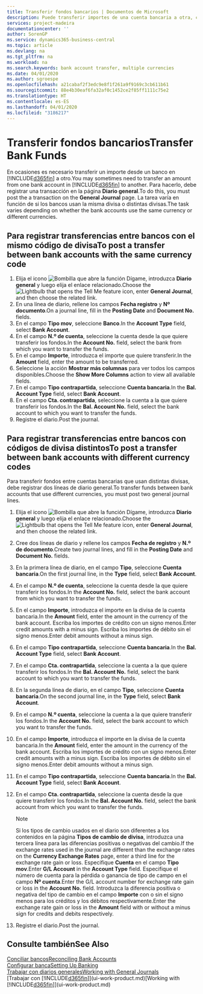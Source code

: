 ```yaml
---
title: Transferir fondos bancarios | Documentos de Microsoft
description: Puede transferir importes de una cuenta bancaria a otra, con divisas distintas, registrando la transacción en el diario general.
services: project-madeira
documentationcenter: ''
author: SorenGP
ms.service: dynamics365-business-central
ms.topic: article
ms.devlang: na
ms.tgt_pltfrm: na
ms.workload: na
ms.search.keywords: bank account transfer, multiple currencies
ms.date: 04/01/2020
ms.author: sgroespe
ms.openlocfilehash: a21cabaf2f3edc9e8f1f261a9f9169c3cb611b61
ms.sourcegitcommit: 88e4b30eaf6fa32af0c1452ce2f85ff1111c75e2
ms.translationtype: HT
ms.contentlocale: es-ES
ms.lasthandoff: 04/01/2020
ms.locfileid: "3186217"
---
```

# <a name="transfer-bank-funds"></a><span data-ttu-id="55e20-103">Transferir fondos bancarios</span><span class="sxs-lookup"><span data-stu-id="55e20-103">Transfer Bank Funds</span></span>
<span data-ttu-id="55e20-104">En ocasiones es necesario transferir un importe desde un banco en [!INCLUDE[d365fin](includes/d365fin_md.md)] a otro.</span><span class="sxs-lookup"><span data-stu-id="55e20-104">You may sometimes need to transfer an amount from one bank account in [!INCLUDE[d365fin](includes/d365fin_md.md)] to another.</span></span> <span data-ttu-id="55e20-105">Para hacerlo, debe registrar una transacción en la página **Diario general**.</span><span class="sxs-lookup"><span data-stu-id="55e20-105">To do this, you must post the a transaction on the **General Journal** page.</span></span> <span data-ttu-id="55e20-106">La tarea varía en función de si los bancos usan la misma divisa o distintas divisas.</span><span class="sxs-lookup"><span data-stu-id="55e20-106">The task varies depending on whether the bank accounts use the same currency or different currencies.</span></span>

## <a name="to-post-a-transfer-between-bank-accounts-with-the-same-currency-code"></a><span data-ttu-id="55e20-107">Para registrar transferencias entre bancos con el mismo código de divisa</span><span class="sxs-lookup"><span data-stu-id="55e20-107">To post a transfer between bank accounts with the same currency code</span></span>
1. <span data-ttu-id="55e20-108">Elija el icono ![Bombilla que abre la función Dígame](media/ui-search/search_small.png "Dígame qué desea hacer"), introduzca **Diario general** y luego elija el enlace relacionado.</span><span class="sxs-lookup"><span data-stu-id="55e20-108">Choose the ![Lightbulb that opens the Tell Me feature](media/ui-search/search_small.png "Tell me what you want to do") icon, enter **General Journal**, and then choose the related link.</span></span>
2. <span data-ttu-id="55e20-109">En una línea de diario, rellene los campos **Fecha registro** y **Nº documento**.</span><span class="sxs-lookup"><span data-stu-id="55e20-109">On a journal line, fill in the **Posting Date** and **Document No.** fields.</span></span>
3. <span data-ttu-id="55e20-110">En el campo **Tipo mov**, seleccione **Banco**.</span><span class="sxs-lookup"><span data-stu-id="55e20-110">In the **Account Type** field, select **Bank Account**.</span></span>
4. <span data-ttu-id="55e20-111">En el campo **N.º de cuenta**, seleccione la cuenta desde la que quiere transferir los fondos.</span><span class="sxs-lookup"><span data-stu-id="55e20-111">In the **Account No.** field, select the bank from which you want to transfer the funds.</span></span>
5. <span data-ttu-id="55e20-112">En el campo **Importe**, introduzca el importe que quiere transferir.</span><span class="sxs-lookup"><span data-stu-id="55e20-112">In the **Amount** field, enter the amount to be transferred.</span></span>
6. <span data-ttu-id="55e20-113">Seleccione la acción **Mostrar más columnas** para ver todos los campos disponibles.</span><span class="sxs-lookup"><span data-stu-id="55e20-113">Choose the **Show More Columns** action to view all available fields.</span></span>
7. <span data-ttu-id="55e20-114">En el campo **Tipo contrapartida**, seleccione **Cuenta bancaria**.</span><span class="sxs-lookup"><span data-stu-id="55e20-114">In the **Bal. Account Type** field, select **Bank Account**.</span></span>
8. <span data-ttu-id="55e20-115">En el campo **Cta. contrapartida**, seleccione la cuenta a la que quiere transferir los fondos.</span><span class="sxs-lookup"><span data-stu-id="55e20-115">In the **Bal. Account No.** field, select the bank account to which you want to transfer the funds.</span></span>
9. <span data-ttu-id="55e20-116">Registre el diario.</span><span class="sxs-lookup"><span data-stu-id="55e20-116">Post the journal.</span></span>

## <a name="to-post-a-transfer-between-bank-accounts-with-different-currency-codes"></a><span data-ttu-id="55e20-117">Para registrar transferencias entre bancos con códigos de divisa distintos</span><span class="sxs-lookup"><span data-stu-id="55e20-117">To post a transfer between bank accounts with different currency codes</span></span>
<span data-ttu-id="55e20-118">Para transferir fondos entre cuentas bancarias que usan distintas divisas, debe registrar dos líneas de diario general.</span><span class="sxs-lookup"><span data-stu-id="55e20-118">To transfer funds between bank accounts that use different currencies, you must post two general journal lines.</span></span>

1. <span data-ttu-id="55e20-119">Elija el icono ![Bombilla que abre la función Dígame](media/ui-search/search_small.png "Dígame qué desea hacer"), introduzca **Diario general** y luego elija el enlace relacionado.</span><span class="sxs-lookup"><span data-stu-id="55e20-119">Choose the ![Lightbulb that opens the Tell Me feature](media/ui-search/search_small.png "Tell me what you want to do") icon, enter **General Journal**, and then choose the related link.</span></span>
2. <span data-ttu-id="55e20-120">Cree dos líneas de diario y rellene los campos **Fecha de registro** y **N.º de documento**.</span><span class="sxs-lookup"><span data-stu-id="55e20-120">Create two journal lines, and fill in the **Posting Date** and **Document No.** fields.</span></span>
3. <span data-ttu-id="55e20-121">En la primera línea de diario, en el campo **Tipo**, seleccione **Cuenta bancaria**.</span><span class="sxs-lookup"><span data-stu-id="55e20-121">On the first journal line, in the **Type** field, select **Bank Account**.</span></span>
4. <span data-ttu-id="55e20-122">En el campo **N.º de cuenta**, seleccione la cuenta desde la que quiere transferir los fondos.</span><span class="sxs-lookup"><span data-stu-id="55e20-122">In the **Account No.** field, select the bank account from which you want to transfer the funds.</span></span>
5. <span data-ttu-id="55e20-123">En el campo **Importe**, introduzca el importe en la divisa de la cuenta bancaria.</span><span class="sxs-lookup"><span data-stu-id="55e20-123">In the **Amount** field, enter the amount in the currency of the bank account.</span></span> <span data-ttu-id="55e20-124">Escriba los importes de crédito con un signo menos.</span><span class="sxs-lookup"><span data-stu-id="55e20-124">Enter credit amounts with a minus sign.</span></span> <span data-ttu-id="55e20-125">Escriba los importes de débito sin el signo menos.</span><span class="sxs-lookup"><span data-stu-id="55e20-125">Enter debit amounts without a minus sign.</span></span>
6. <span data-ttu-id="55e20-126">En el campo **Tipo contrapartida**, seleccione **Cuenta bancaria**.</span><span class="sxs-lookup"><span data-stu-id="55e20-126">In the **Bal. Account Type** field, select **Bank Account**.</span></span>
7. <span data-ttu-id="55e20-127">En el campo **Cta. contrapartida**, seleccione la cuenta a la que quiere transferir los fondos.</span><span class="sxs-lookup"><span data-stu-id="55e20-127">In the **Bal. Account No.** field, select the bank account to which you want to transfer the funds.</span></span>
8. <span data-ttu-id="55e20-128">En la segunda línea de diario, en el campo **Tipo**, seleccione **Cuenta bancaria**.</span><span class="sxs-lookup"><span data-stu-id="55e20-128">On the second journal line, in the **Type** field, select **Bank Account**.</span></span>
9. <span data-ttu-id="55e20-129">En el campo **N.º cuenta**, seleccione la cuenta a la que quiere transferir los fondos.</span><span class="sxs-lookup"><span data-stu-id="55e20-129">In the **Account No.** field, select the bank account to which you want to transfer the funds.</span></span>
10. <span data-ttu-id="55e20-130">En el campo **Importe**, introduzca el importe en la divisa de la cuenta bancaria.</span><span class="sxs-lookup"><span data-stu-id="55e20-130">In the **Amount** field, enter the amount in the currency of the bank account.</span></span> <span data-ttu-id="55e20-131">Escriba los importes de crédito con un signo menos.</span><span class="sxs-lookup"><span data-stu-id="55e20-131">Enter credit amounts with a minus sign.</span></span> <span data-ttu-id="55e20-132">Escriba los importes de débito sin el signo menos.</span><span class="sxs-lookup"><span data-stu-id="55e20-132">Enter debit amounts without a minus sign.</span></span>
11. <span data-ttu-id="55e20-133">En el campo **Tipo contrapartida**, seleccione **Cuenta bancaria**.</span><span class="sxs-lookup"><span data-stu-id="55e20-133">In the **Bal. Account Type** field, select **Bank Account**.</span></span>  
12. <span data-ttu-id="55e20-134">En el campo **Cta. contrapartida**, seleccione la cuenta desde la que quiere transferir los fondos.</span><span class="sxs-lookup"><span data-stu-id="55e20-134">In the **Bal. Account No.** field, select the bank account from which you want to transfer the funds.</span></span>

    > [!NOTE]  
    > <span data-ttu-id="55e20-135">Si los tipos de cambio usados en el diario son diferentes a los contenidos en la página **Tipos de cambio de divisa**, introduzca una tercera línea para las diferencias positivas o negativas del cambio.</span><span class="sxs-lookup"><span data-stu-id="55e20-135">If the exchange rates used in the journal are different than the exchange rates on the **Currency Exchange Rates** page, enter a third line for the exchange rate gain or loss.</span></span> <span data-ttu-id="55e20-136">Especifique **Cuenta** en el campo **Tipo mov**.</span><span class="sxs-lookup"><span data-stu-id="55e20-136">Enter **G/L Account** in the **Account Type** field.</span></span> <span data-ttu-id="55e20-137">Especifique el número de cuenta para la pérdida o ganancia de tipo de campo en el campo **Nº cuenta**.</span><span class="sxs-lookup"><span data-stu-id="55e20-137">Enter the G/L account number for exchange rate gain or loss in the **Account No.** field.</span></span> <span data-ttu-id="55e20-138">Introduzca la diferencia positiva o negativa del tipo de cambio en el campo **Importe** con o sin el signo menos para los créditos y los débitos respectivamente.</span><span class="sxs-lookup"><span data-stu-id="55e20-138">Enter the exchange rate gain or loss in the **Amount** field with or without a minus sign for credits and debits respectively.</span></span>
13. <span data-ttu-id="55e20-139">Registre el diario.</span><span class="sxs-lookup"><span data-stu-id="55e20-139">Post the journal.</span></span>

## <a name="see-also"></a><span data-ttu-id="55e20-140">Consulte también</span><span class="sxs-lookup"><span data-stu-id="55e20-140">See Also</span></span>
[<span data-ttu-id="55e20-141">Conciliar bancos</span><span class="sxs-lookup"><span data-stu-id="55e20-141">Reconciling Bank Accounts</span></span>](bank-manage-bank-accounts.md)  
[<span data-ttu-id="55e20-142">Configurar banca</span><span class="sxs-lookup"><span data-stu-id="55e20-142">Setting Up Banking</span></span>](bank-setup-banking.md)  
[<span data-ttu-id="55e20-143">Trabajar con diarios generales</span><span class="sxs-lookup"><span data-stu-id="55e20-143">Working with General Journals</span></span>](ui-work-general-journals.md)  
<span data-ttu-id="55e20-144">[Trabajar con [!INCLUDE[d365fin](includes/d365fin_md.md)]](ui-work-product.md)</span><span class="sxs-lookup"><span data-stu-id="55e20-144">[Working with [!INCLUDE[d365fin](includes/d365fin_md.md)]](ui-work-product.md)</span></span>

